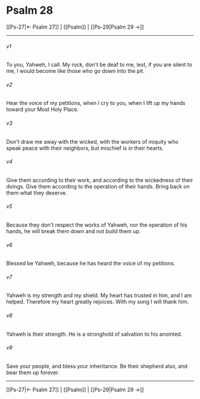 # Psalm 28

[[Ps-27|← Psalm 27]] | [[Psalm]] | [[Ps-29|Psalm 29 →]]
***



###### v1 
To you, Yahweh, I call. My rock, don't be deaf to me, lest, if you are silent to me, I would become like those who go down into the pit. 

###### v2 
Hear the voice of my petitions, when I cry to you, when I lift up my hands toward your Most Holy Place. 

###### v3 
Don't draw me away with the wicked, with the workers of iniquity who speak peace with their neighbors, but mischief is in their hearts. 

###### v4 
Give them according to their work, and according to the wickedness of their doings. Give them according to the operation of their hands. Bring back on them what they deserve. 

###### v5 
Because they don't respect the works of Yahweh, nor the operation of his hands, he will break them down and not build them up. 

###### v6 
Blessed be Yahweh, because he has heard the voice of my petitions. 

###### v7 
Yahweh is my strength and my shield. My heart has trusted in him, and I am helped. Therefore my heart greatly rejoices. With my song I will thank him. 

###### v8 
Yahweh is their strength. He is a stronghold of salvation to his anointed. 

###### v9 
Save your people, and bless your inheritance. Be their shepherd also, and bear them up forever.

***
[[Ps-27|← Psalm 27]] | [[Psalm]] | [[Ps-29|Psalm 29 →]]
